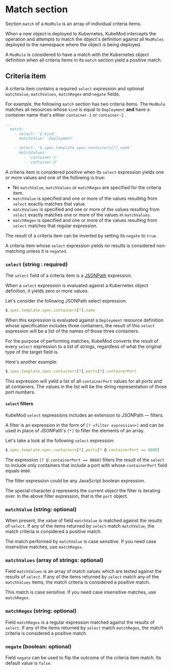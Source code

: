 # Match section

Section `match` of a `ModRule` is an array of individual criteria items.

When a new object is deployed to Kubernetes, KubeMod intercepts the operation and attempts to match the object's definition against all `ModRules` deployed to the namespace where the object is being deployed.

A `ModRule` is considered to have a match with the Kubernetes object definition when all criteria items in its `match` section yield a positive match.

## Criteria item

A criteria item contains a required `select` expression and optional `matchValue`, `matchValues`, `matchRegex` and `negate` fields.

For example, the following `match` section has two criteria items.
The `ModRule`  matches all resources whose `kind` is equal to `Deployment` **and** have a container name that's either `container-1` or `container-2` .

```yaml
...
  match:
    - select: '$.kind'
      matchValue: 'Deployment'

    - select: '$.spec.template.spec.containers[*].name'
      matchValues:
        - 'container-1'
        - 'container-2'
```

A criteria item is considered positive when its `select` expression yields one or more values and one of the following is true:

* No `matchValue`, `matchValues` or `matchRegex` are specified for the criteria item.
* `matchValue` is specified and one or more of the values resulting from `select` exactly matches that value.
* `matchValues` is specified and one or more of the values resulting from `select` exactly matches one or more of the values in `matchValues`.
* `matchRegex` is specified and one or more of the values resulting from `select` matches that regular expression.

The result of a criteria item can be inverted by setting its `negate` to `true`.

A criteria item whose `select` expression yields no results is considered non-matching unless it is `negated`.

### `select` (string : required)

The `select` field of a criteria item is a [JSONPath](https://goessner.net/articles/JsonPath/) expression.

When a `select` expression is evaluated against a Kubernetes object definition, it yields zero or more values.

Let's consider the following JSONPath select expression:

```javascript
$.spec.template.spec.containers[*].name
```

When this expression is evaluated against a `Deployment` resource definition whose specification includes three containers, the result of this `select` expression will be a list of the names of those three containers.

For the purpose of performing matches, KubeMod converts the result of every `select` expression to a list of strings, regardless of what the original type of the target field is.

Here's another example:

```javascript
$.spec.template.spec.containers[*].ports[*].containerPort
```
This expression will yield a list of all `containerPort` values for all ports and all containers. The values in the list will be the string representation of those port numbers.

#### `select` filters

KubeMod `select` expressions includes an extension to JSONPath — filters.

A filter is an expression in the form of `[? <filter expression>]` and can be used in place of JSONPath's `[*]` to filter the elements of an array.

Let's take a look at the following `select` expression:

```javascript
$.spec.template.spec.containers[*].ports[? @.containerPort == 8080]
```

The expression `[? @.containerPort == 8080]` filters the result of the `select` to include only containers that include a port with whose `containerPort` field equals `8080`.

The filter expression could be any JavaScript boolean expression.

The special character `@` represents the current object the filter is iterating over. In the above filter expression, that is the `port` object.

### `matchValue` (string: optional)

When present, the value of field `matchValue` is matched against the results of `select`. If any of the items returned by `select` match `matchValue`, the match criteria is considered a positive match.

The match performed by `matchValue` is case sensitive. If you need case insensitive matches, use `matchRegex`.

### `matchValues` (array of strings: optional)

Field `matchValues` is an array of match values which are tested against the results of `select`. If any of the items returned by `select` match any of the `matchValues` items, the match criteria is considered a positive match.

This match is case sensitive. If you need case insensitive matches, use `matchRegex`.

### `matchRegex` (string: optional)

Field `matchRegex` is a regular expression matched against the results of `select`. If any of the items returned by `select` match `matchRegex`, the match criteria is considered a positive match.

### `negate` (boolean: optional)

Field `negate` can be used to flip the outcome of the criteria item match. Its default value is `false`.
